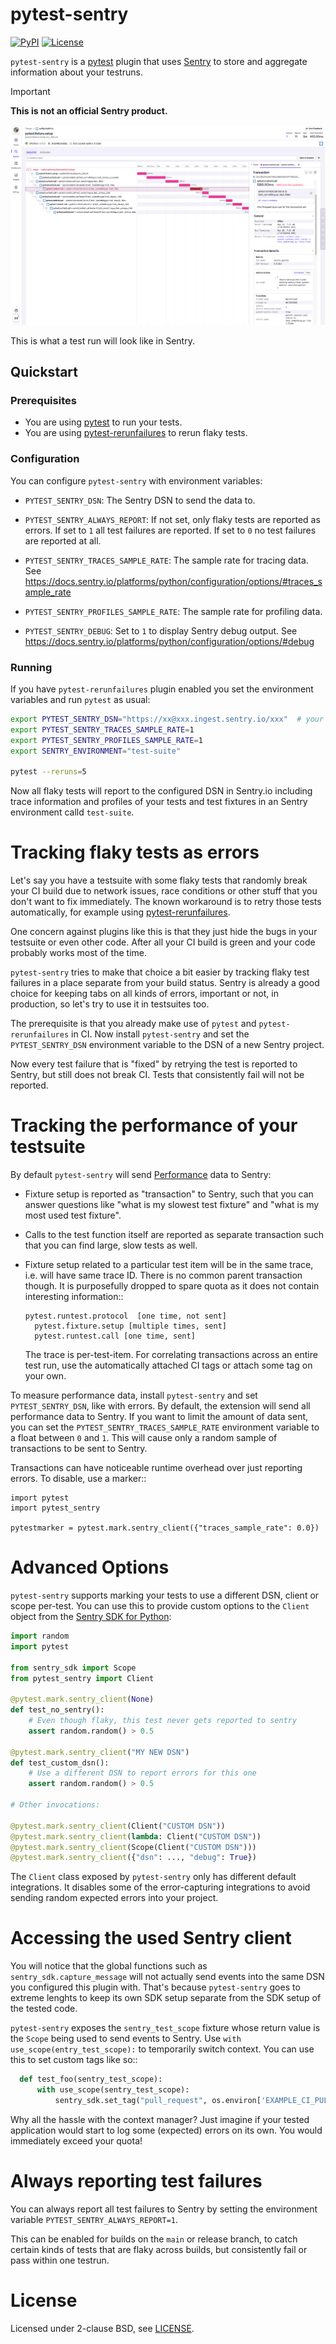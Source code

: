 # pytest-sentry

[![PyPI](https://img.shields.io/pypi/v/pytest-sentry)](https://pypi.org/project/pytest-sentry/)
[![License](https://img.shields.io/pypi/l/pytest-sentry)](https://pypi.org/project/pytest-sentry/)

`pytest-sentry` is a [pytest](https://pytest.org>) plugin that uses [Sentry](https://sentry.io/) to store and aggregate information about your testruns.

> [!IMPORTANT]
> **This is not an official Sentry product.**

![Screenshot of tracing data of a pytest test suite](assets/pytest-sentry-screenshot.png)

This is what a test run will look like in Sentry.

## Quickstart
### Prerequisites

* You are using [pytest](https://pytest.org) to run your tests.
* You are using [pytest-rerunfailures](https://github.com/pytest-dev/pytest-rerunfailures) to rerun flaky tests.

### Configuration

You can configure `pytest-sentry` with environment variables:

* `PYTEST_SENTRY_DSN`: The Sentry DSN to send the data to.

* `PYTEST_SENTRY_ALWAYS_REPORT`: If not set, only flaky tests are reported as errors. If set to `1` all test failures are reported. If set to `0` no test failures are reported at all.

* `PYTEST_SENTRY_TRACES_SAMPLE_RATE`: The sample rate for tracing data. See https://docs.sentry.io/platforms/python/configuration/options/#traces_sample_rate

* `PYTEST_SENTRY_PROFILES_SAMPLE_RATE`: The sample rate for profiling data.

* `PYTEST_SENTRY_DEBUG`: Set to `1` to display Sentry debug output. See https://docs.sentry.io/platforms/python/configuration/options/#debug

### Running

If you have `pytest-rerunfailures` plugin enabled you set the environment variables and run `pytest` as usual:
```bash
export PYTEST_SENTRY_DSN="https://xx@xxx.ingest.sentry.io/xxx"  # your DSN
export PYTEST_SENTRY_TRACES_SAMPLE_RATE=1
export PYTEST_SENTRY_PROFILES_SAMPLE_RATE=1
export SENTRY_ENVIRONMENT="test-suite"

pytest --reruns=5
```

Now all flaky tests will report to the configured DSN in Sentry.io including trace information and profiles of your tests and test fixtures in an Sentry environment calld `test-suite`.

# Tracking flaky tests as errors

Let's say you have a testsuite with some flaky tests that randomly break your
CI build due to network issues, race conditions or other stuff that you don't
want to fix immediately. The known workaround is to retry those tests
automatically, for example using [pytest-rerunfailures](https://github.com/pytest-dev/pytest-rerunfailures).

One concern against plugins like this is that they just hide the bugs in your
testsuite or even other code. After all your CI build is green and your code
probably works most of the time.

`pytest-sentry` tries to make that choice a bit easier by tracking flaky test
failures in a place separate from your build status. Sentry is already a
good choice for keeping tabs on all kinds of errors, important or not, in
production, so let's try to use it in testsuites too.

The prerequisite is that you already make use of `pytest` and
`pytest-rerunfailures` in CI. Now install `pytest-sentry` and set the
`PYTEST_SENTRY_DSN` environment variable to the DSN of a new Sentry project.

Now every test failure that is "fixed" by retrying the test is reported to
Sentry, but still does not break CI. Tests that consistently fail will not be
reported.

# Tracking the performance of your testsuite

By default `pytest-sentry` will send [Performance](https://sentry.io/for/performance/) data to Sentry:

* Fixture setup is reported as "transaction" to Sentry, such that you can
  answer questions like "what is my slowest test fixture" and "what is my most
  used test fixture".

* Calls to the test function itself are reported as separate transaction such
  that you can find large, slow tests as well.

* Fixture setup related to a particular test item will be in the same trace,
  i.e. will have same trace ID. There is no common parent transaction though.
  It is purposefully dropped to spare quota as it does not contain interesting
  information::

      pytest.runtest.protocol  [one time, not sent]
        pytest.fixture.setup [multiple times, sent]
        pytest.runtest.call [one time, sent]

  The trace is per-test-item. For correlating transactions across an entire
  test run, use the automatically attached CI tags or attach some tag on your
  own.

To measure performance data, install `pytest-sentry` and set
`PYTEST_SENTRY_DSN`, like with errors. By default, the extension will send all
performance data to Sentry. If you want to limit the amount of data sent, you
can set the `PYTEST_SENTRY_TRACES_SAMPLE_RATE` environment variable to a float
between `0` and `1`. This will cause only a random sample of transactions to
be sent to Sentry.

Transactions can have noticeable runtime overhead over just reporting errors.
To disable, use a marker::

    import pytest
    import pytest_sentry

    pytestmarker = pytest.mark.sentry_client({"traces_sample_rate": 0.0})

# Advanced Options

`pytest-sentry` supports marking your tests to use a different DSN, client or
scope per-test. You can use this to provide custom options to the `Client`
object from the [Sentry SDK for Python](https://github.com/getsentry/sentry-python):

```python
import random
import pytest

from sentry_sdk import Scope
from pytest_sentry import Client

@pytest.mark.sentry_client(None)
def test_no_sentry():
    # Even though flaky, this test never gets reported to sentry
    assert random.random() > 0.5

@pytest.mark.sentry_client("MY NEW DSN")
def test_custom_dsn():
    # Use a different DSN to report errors for this one
    assert random.random() > 0.5

# Other invocations:

@pytest.mark.sentry_client(Client("CUSTOM DSN"))
@pytest.mark.sentry_client(lambda: Client("CUSTOM DSN"))
@pytest.mark.sentry_client(Scope(Client("CUSTOM DSN")))
@pytest.mark.sentry_client({"dsn": ..., "debug": True})
```

The `Client` class exposed by `pytest-sentry` only has different default
integrations. It disables some of the error-capturing integrations to avoid
sending random expected errors into your project.

# Accessing the used Sentry client

You will notice that the global functions such as
`sentry_sdk.capture_message` will not actually send events into the same DSN
you configured this plugin with. That's because `pytest-sentry` goes to
extreme lenghts to keep its own SDK setup separate from the SDK setup of the
tested code.

`pytest-sentry` exposes the `sentry_test_scope` fixture whose return value is
the `Scope` being used to send events to Sentry. Use `with use_scope(entry_test_scope):`
to temporarily switch context. You can use this to set custom tags like so::

```python
  def test_foo(sentry_test_scope):
      with use_scope(sentry_test_scope):
          sentry_sdk.set_tag("pull_request", os.environ['EXAMPLE_CI_PULL_REQUEST'])
```

Why all the hassle with the context manager? Just imagine if your tested
application would start to log some (expected) errors on its own. You would
immediately exceed your quota!

# Always reporting test failures

You can always report all test failures to Sentry by setting the environment
variable `PYTEST_SENTRY_ALWAYS_REPORT=1`.

This can be enabled for builds on the `main` or release branch, to catch
certain kinds of tests that are flaky across builds, but consistently fail or
pass within one testrun.

# License

Licensed under 2-clause BSD, see [LICENSE](LICENSE).

